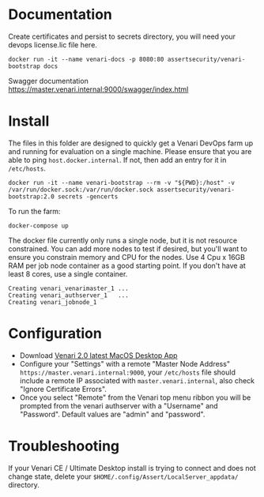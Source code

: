 # Documentation
Create certificates and persist to secrets directory, you will need your devops license.lic file here.

```
docker run -it --name venari-docs -p 8080:80 assertsecurity/venari-bootstrap docs

```
Swagger documentation https://master.venari.internal:9000/swagger/index.html

# Install
The files in this folder are designed to quickly get a Venari DevOps farm up and running for evaluation on a single machine.
Please ensure that you are able to ping `host.docker.internal`. If  not, then add an entry for it in `/etc/hosts`.

```
docker run -it --name venari-bootstrap --rm -v "${PWD}:/host" -v /var/run/docker.sock:/var/run/docker.sock assertsecurity/venari-bootstrap:2.0 secrets -gencerts
```

To run the farm:

```
docker-compose up
```

The docker file currently only runs a single node, but it is not resource constrained. You can add more nodes to test if desired, but you'll want to ensure you constrain memory and CPU for the nodes. Use 4 Cpu x 16GB RAM per job node container as a good starting point. If you don't have at least 8 cores, use a single container.

```
Creating venari_venarimaster_1 ...
Creating venari_authserver_1   ...
Creating venari_jobnode_1
```

# Configuration

- Download [Venari 2.0 latest MacOS Desktop App](https://assertsecurity.io/downloads/venari-ce/updates/2.0/MacOS/venari-ce-2.0.739.dmg)
- Configure your "Settings" with a remote "Master Node Address" `https://master.venari.internal:9000`, your `/etc/hosts` file should include a remote IP associated with `master.venari.internal`, also check "Ignore Certificate Errors".
- Once you select "Remote" from the Venari top menu ribbon you will be prompted from the venari authserver with a "Username" and "Password". Default values are "admin" and "password".

# Troubleshooting
If your Venari CE / Ultimate Desktop install is trying to connect and does not change state, delete your  `$HOME/.config/Assert/LocalServer_appdata/` directory.
